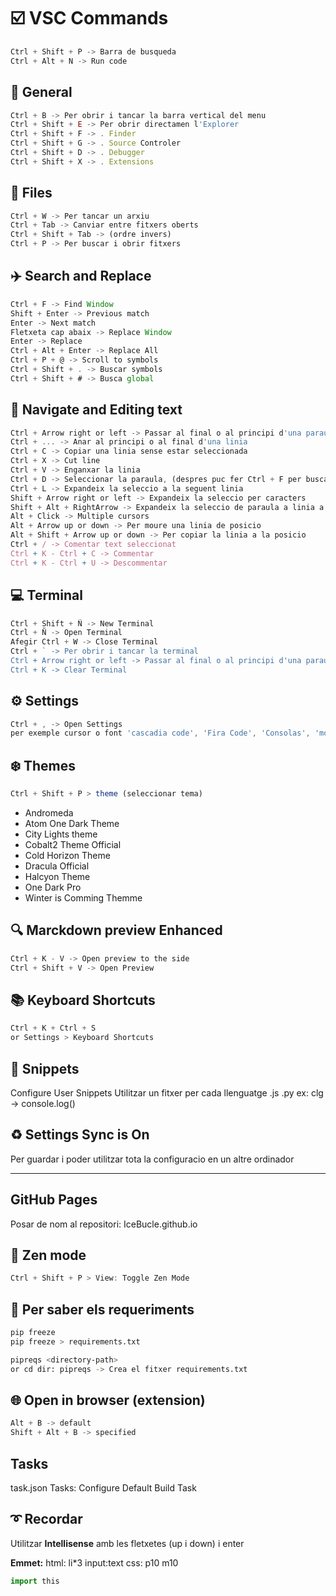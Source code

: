 # :ballot_box_with_check: VSC Commands

```javascript
Ctrl + Shift + P -> Barra de busqueda
Ctrl + Alt + N -> Run code
```

## :art: General

```javascript
Ctrl + B -> Per obrir i tancar la barra vertical del menu
Ctrl + Shift + E -> Per obrir directamen l'Explorer
Ctrl + Shift + F -> . Finder
Ctrl + Shift + G -> . Source Controler
Ctrl + Shift + D -> . Debugger
Ctrl + Shift + X -> . Extensions
```

## :file_folder: Files

```javascript
Ctrl + W -> Per tancar un arxiu
Ctrl + Tab -> Canviar entre fitxers oberts
Ctrl + Shift + Tab -> (ordre invers)
Ctrl + P -> Per buscar i obrir fitxers
```

## :airplane: Search and Replace

```javascript
Ctrl + F -> Find Window
Shift + Enter -> Previous match
Enter -> Next match
Fletxeta cap abaix -> Replace Window
Enter -> Replace
Ctrl + Alt + Enter -> Replace All
Ctrl + P + @ -> Scroll to symbols
Ctrl + Shift + . -> Buscar symbols
Ctrl + Shift + # -> Busca global
```

## :bookmark_tabs: Navigate and Editing text

```javascript
Ctrl + Arrow right or left -> Passar al final o al principi d'una paraula
Ctrl + ... -> Anar al principi o al final d'una linia
Ctrl + C -> Copiar una linia sense estar seleccionada
Ctrl + X -> Cut line
Ctrl + V -> Enganxar la linia
Ctrl + D -> Seleccionar la paraula, (despres puc fer Ctrl + F per buscar o Ctrl + C per copiar)
Ctrl + L -> Expandeix la seleccio a la seguent linia
Shift + Arrow right or left -> Expandeix la seleccio per caracters
Shift + Alt + RightArrow -> Expandeix la seleccio de paraula a linia a paragraf a tot
Alt + Click -> Multiple cursors
Alt + Arrow up or down -> Per moure una linia de posicio
Alt + Shift + Arrow up or down -> Per copiar la linia a la posicio
Ctrl + / -> Comentar text seleccionat
Ctrl + K - Ctrl + C -> Commentar
Ctrl + K - Ctrl + U -> Descommentar
```

## :computer: Terminal

```javascript
Ctrl + Shift + Ñ -> New Terminal
Ctrl + Ñ -> Open Terminal
Afegir Ctrl + W -> Close Terminal
Ctrl + ` -> Per obrir i tancar la terminal
Ctrl + Arrow right or left -> Passar al final o al principi d'una paraula
Ctrl + K -> Clear Terminal
```

## :gear: Settings

```javascript
Ctrl + , -> Open Settings
per exemple cursor o font 'cascadia code', 'Fira Code', 'Consolas', 'monospace'
```

## :snowflake: Themes

```javascript
Ctrl + Shift + P > theme (seleccionar tema)
```

* Andromeda
* Atom One Dark Theme
* City Lights theme
* Cobalt2 Theme Official
* Cold Horizon Theme
* Dracula Official
* Halcyon Theme
* One Dark Pro
* Winter is Comming Themme

## :mag: Marckdown preview Enhanced

```javascript
Ctrl + K - V -> Open preview to the side
Ctrl + Shift + V -> Open Preview
```

## :books: Keyboard Shortcuts

```javascript
Ctrl + K + Ctrl + S
or Settings > Keyboard Shortcuts
```

## :gem: Snippets

Configure User Snippets
Utilitzar un fitxer per cada llenguatge .js .py
ex: clg -> console.log()

## :recycle: Settings Sync is On

Per guardar i poder utilitzar tota la configuracio en un altre ordinador

----

## GitHub Pages

Posar de nom al repositori: IceBucle.github.io

## :dvd: Zen mode

```javascript
Ctrl + Shift + P > View: Toggle Zen Mode
```

## :memo: Per saber els requeriments

```bash
pip freeze
pip freeze > requirements.txt

pipreqs <directory-path>
or cd dir: pipreqs -> Crea el fitxer requirements.txt
```

## :globe_with_meridians: Open in browser (extension)

```python
Alt + B -> default
Shift + Alt + B -> specified
```

## Tasks

task.json
Tasks: Configure Default Build Task

## :curly_loop: Recordar

Utilitzar **Intellisense** amb les fletxetes (up i down) i enter

**Emmet:**
html: li*3 input:text
css: p10 m10

```python
import this
```
